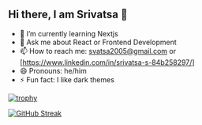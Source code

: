 ## Hi there, I am Srivatsa 👋

- 🌱 I’m currently learning Nextjs
- 💬 Ask me about React or Frontend Development
- 📫 How to reach me: svatsa2005@gmail.com or [https://www.linkedin.com/in/srivatsa-s-84b258297/]
- 😄 Pronouns: he/him
- ⚡ Fun fact: I like dark themes

[![trophy](https://github-profile-trophy.vercel.app/?username=vatsa2005&theme=onedark)](https://github.com/ryo-ma/github-profile-trophy)

[![GitHub Streak](https://streak-stats.demolab.com/?user=vatsa2005)](https://git.io/streak-stats)


